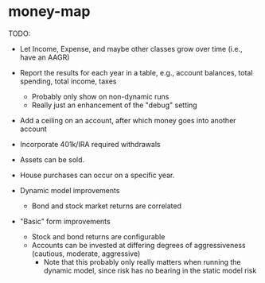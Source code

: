 # money-map

TODO:

- Let Income, Expense, and maybe other classes grow over time (i.e., have an AAGR)
- Report the results for each year in a table, e.g., account balances, total spending, total income, taxes
  - Probably only show on non-dynamic runs
  - Really just an enhancement of the "debug" setting
- Add a ceiling on an account, after which money goes into another account
- Incorporate 401k/IRA required withdrawals
- Assets can be sold.
- House purchases can occur on a specific year.

- Dynamic model improvements

  - Bond and stock market returns are correlated

- "Basic" form improvements
  - Stock and bond returns are configurable
  - Accounts can be invested at differing degrees of aggressiveness (cautious, moderate, aggressive)
    - Note that this probably only really matters when running the dynamic model, since risk has no bearing in the static model risk
